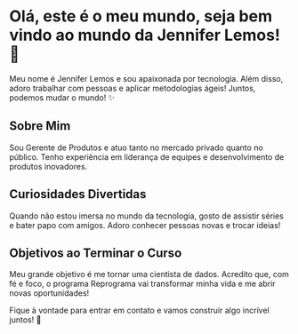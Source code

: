 

# Olá, este é o meu mundo, seja bem vindo ao mundo da Jennifer Lemos! 👋

Meu nome é Jennifer Lemos e sou apaixonada por tecnologia. Além disso, adoro trabalhar com pessoas e aplicar metodologias ágeis! Juntos, podemos mudar o mundo! ✨

## Sobre Mim
Sou Gerente de Produtos e atuo tanto no mercado privado quanto no público. Tenho experiência em liderança de equipes e desenvolvimento de produtos inovadores.

## Curiosidades Divertidas
Quando não estou imersa no mundo da tecnologia, gosto de assistir séries e bater papo com amigos. Adoro conhecer pessoas novas e trocar ideias!

## Objetivos ao Terminar o Curso
Meu grande objetivo é me tornar uma cientista de dados. Acredito que, com fé e foco, o programa Reprograma vai transformar minha vida e me abrir novas oportunidades!

Fique à vontade para entrar em contato e vamos construir algo incrível juntos! 🚀
